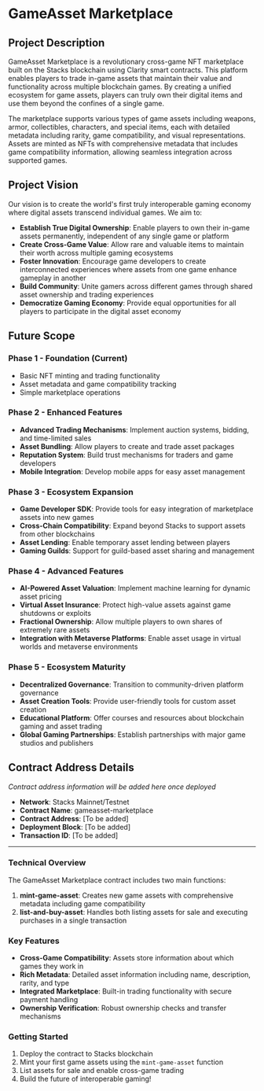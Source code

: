 # GameAsset Marketplace

## Project Description

GameAsset Marketplace is a revolutionary cross-game NFT marketplace built on the Stacks blockchain using Clarity smart contracts. This platform enables players to trade in-game assets that maintain their value and functionality across multiple blockchain games. By creating a unified ecosystem for game assets, players can truly own their digital items and use them beyond the confines of a single game.

The marketplace supports various types of game assets including weapons, armor, collectibles, characters, and special items, each with detailed metadata including rarity, game compatibility, and visual representations. Assets are minted as NFTs with comprehensive metadata that includes game compatibility information, allowing seamless integration across supported games.

## Project Vision

Our vision is to create the world's first truly interoperable gaming economy where digital assets transcend individual games. We aim to:

- **Establish True Digital Ownership**: Enable players to own their in-game assets permanently, independent of any single game or platform
- **Create Cross-Game Value**: Allow rare and valuable items to maintain their worth across multiple gaming ecosystems
- **Foster Innovation**: Encourage game developers to create interconnected experiences where assets from one game enhance gameplay in another
- **Build Community**: Unite gamers across different games through shared asset ownership and trading experiences
- **Democratize Gaming Economy**: Provide equal opportunities for all players to participate in the digital asset economy

## Future Scope

### Phase 1 - Foundation (Current)
- Basic NFT minting and trading functionality
- Asset metadata and game compatibility tracking
- Simple marketplace operations

### Phase 2 - Enhanced Features
- **Advanced Trading Mechanisms**: Implement auction systems, bidding, and time-limited sales
- **Asset Bundling**: Allow players to create and trade asset packages
- **Reputation System**: Build trust mechanisms for traders and game developers
- **Mobile Integration**: Develop mobile apps for easy asset management

### Phase 3 - Ecosystem Expansion
- **Game Developer SDK**: Provide tools for easy integration of marketplace assets into new games
- **Cross-Chain Compatibility**: Expand beyond Stacks to support assets from other blockchains
- **Asset Lending**: Enable temporary asset lending between players
- **Gaming Guilds**: Support for guild-based asset sharing and management

### Phase 4 - Advanced Features
- **AI-Powered Asset Valuation**: Implement machine learning for dynamic asset pricing
- **Virtual Asset Insurance**: Protect high-value assets against game shutdowns or exploits
- **Fractional Ownership**: Allow multiple players to own shares of extremely rare assets
- **Integration with Metaverse Platforms**: Enable asset usage in virtual worlds and metaverse environments

### Phase 5 - Ecosystem Maturity
- **Decentralized Governance**: Transition to community-driven platform governance
- **Asset Creation Tools**: Provide user-friendly tools for custom asset creation
- **Educational Platform**: Offer courses and resources about blockchain gaming and asset trading
- **Global Gaming Partnerships**: Establish partnerships with major game studios and publishers

## Contract Address Details

*Contract address information will be added here once deployed*

- **Network**: Stacks Mainnet/Testnet
- **Contract Name**: gameasset-marketplace
- **Contract Address**: [To be added]
- **Deployment Block**: [To be added]
- **Transaction ID**: [To be added]

---

### Technical Overview

The GameAsset Marketplace contract includes two main functions:

1. **mint-game-asset**: Creates new game assets with comprehensive metadata including game compatibility
2. **list-and-buy-asset**: Handles both listing assets for sale and executing purchases in a single transaction

### Key Features

- **Cross-Game Compatibility**: Assets store information about which games they work in
- **Rich Metadata**: Detailed asset information including name, description, rarity, and type
- **Integrated Marketplace**: Built-in trading functionality with secure payment handling
- **Ownership Verification**: Robust ownership checks and transfer mechanisms

### Getting Started

1. Deploy the contract to Stacks blockchain
2. Mint your first game assets using the `mint-game-asset` function
3. List assets for sale and enable cross-game trading
4. Build the future of interoperable gaming!
